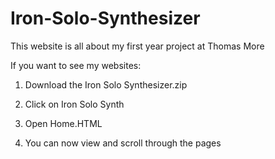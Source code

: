 # Iron-Solo-Synthesizer
This website is all about my first year project at Thomas More

If you want to see my websites:

1. Download the Iron Solo Synthesizer.zip

2. Click on Iron Solo Synth

3. Open Home.HTML

4. You can now view and scroll through the pages


